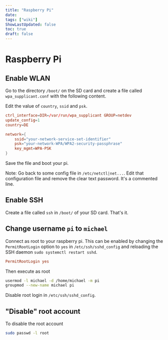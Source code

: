 ```yaml
---
title: "Raspberry Pi"
date: 
tags: ["wiki"]
ShowLastUpdated: false
toc: true
draft: false
---
```


# Raspberry Pi 

## Enable WLAN

Go to the directory `/boot/` on the SD card and create a file called
`wpa_supplicant.conf` with the following content.

Edit the value of `country`, `ssid` and `psk`.

```conf
ctrl_interface=DIR=/var/run/wpa_supplicant GROUP=netdev
update_config=1
country=DE

network={
    ssid="your-network-service-set-identifier"
    psk="your-network-WPA/WPA2-security-passphrase"
    key_mgmt=WPA-PSK
}
```

Save the file and boot your pi.

Note: Go back to some config file in `/etc/netctl|net...`. Edit that
configuration file and remove the clear text password. It's a commented line.

## Enable SSH

Create a file called `ssh` in `/boot/` of your SD card. That's it.

## Change username `pi` to `michael`

Connect as root to your raspberry pi. This can be enabled by changing the
`PermitRootLogin` option to `yes` in `/etc/ssh/sshd_config` and reloading the
SSH daemon `sudo systemctl restart sshd`.

```conf
PermitRootLogin yes
```

Then execute as root

```sh
usermod -l michael -d /home/michael -m pi
groupmod --new-name michael pi
```

Disable root login in `/etc/ssh/sshd_config`.

## "Disable" root account

To disable the root account

```sh
sudo passwd -l root
```
